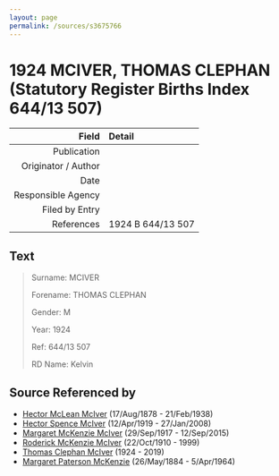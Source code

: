 ```yaml
---
layout: page
permalink: /sources/s3675766
---
```


# 1924 MCIVER, THOMAS CLEPHAN (Statutory Register Births Index 644/13 507)

Field | Detail
---:|:---
Publication | 
Originator / Author | 
Date | 
Responsible Agency | 
Filed by Entry | 
References | 1924 B 644/13 507

## Text

> Surname: MCIVER
>
> Forename: THOMAS CLEPHAN
>
> Gender: M
>
> Year: 1924
>
> Ref: 644/13 507
>
> RD Name: Kelvin
>

## Source Referenced by

* [Hector McLean McIver](../people/@62168745@-hector-mclean-mciver-b1878-8-17-d1938-2-21.md) (17/Aug/1878 - 21/Feb/1938)
* [Hector Spence McIver](../people/@34334364@-hector-spence-mciver-b1919-4-12-d2008-1-27.md) (12/Apr/1919 - 27/Jan/2008)
* [Margaret McKenzie McIver](../people/@24380064@-margaret-mckenzie-mciver-b1917-9-29-d2015-9-12.md) (29/Sep/1917 - 12/Sep/2015)
* [Roderick McKenzie McIver](../people/@90830540@-roderick-mckenzie-mciver-b1910-10-22-d1999.md) (22/Oct/1910 - 1999)
* [Thomas Clephan McIver](../people/@74287888@-thomas-clephan-mciver-b1924-d2019.md) (1924 - 2019)
* [Margaret Paterson McKenzie](../people/@88610293@-margaret-paterson-mckenzie-b1884-5-26-d1964-4-5.md) (26/May/1884 - 5/Apr/1964)
